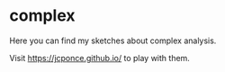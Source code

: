 # complex
Here you can find my sketches about complex analysis. 

Visit https://jcponce.github.io/ to play with them.
